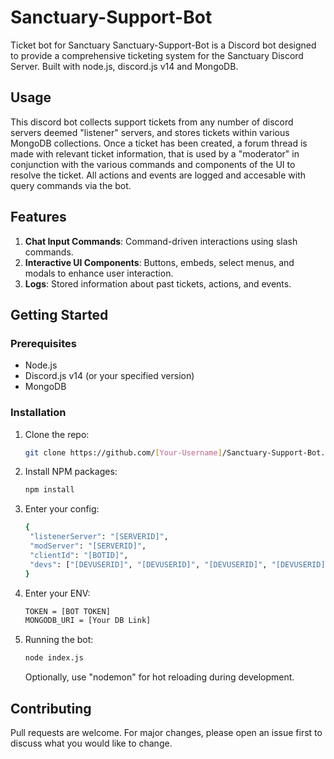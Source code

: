 # Sanctuary-Support-Bot
Ticket bot for Sanctuary
Sanctuary-Support-Bot is a Discord bot designed to provide a comprehensive ticketing system for the Sanctuary Discord Server. Built with node.js, discord.js v14 and MongoDB.

## Usage

This discord bot collects support tickets from any number of discord servers deemed "listener" servers, and stores tickets within various MongoDB collections. Once a ticket has been created, a forum thread is made with relevant ticket information, that is used by a "moderator" in conjunction with the various commands and components of the UI to resolve the ticket. All actions and events are logged and accesable with query commands via the bot.

## Features

1. **Chat Input Commands**: Command-driven interactions using slash commands.
2. **Interactive UI Components**: Buttons, embeds, select menus, and modals to enhance user interaction.
3. **Logs**: Stored information about past tickets, actions, and events.

## Getting Started

### Prerequisites

- Node.js
- Discord.js v14 (or your specified version)
- MongoDB

### Installation

1. Clone the repo:
   ```sh
   git clone https://github.com/[Your-Username]/Sanctuary-Support-Bot.git
2. Install NPM packages:
   ```sh
   npm install
3. Enter your config:
   ```sh
   {
    "listenerServer": "[SERVERID]",
    "modServer": "[SERVERID]",
    "clientId": "[BOTID]",
    "devs": ["[DEVUSERID]", "[DEVUSERID]", "[DEVUSERID]", "[DEVUSERID]"]
   }
4. Enter your ENV:
   ```sh
   TOKEN = [BOT TOKEN]
   MONGODB_URI = [Your DB Link]
6. Running the bot:
   ```sh
   node index.js
   ```
   Optionally, use "nodemon" for hot reloading during development.

## Contributing

Pull requests are welcome. For major changes, please open an issue first to discuss what you would like to change.
